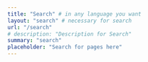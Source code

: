 ```yaml
---
title: "Search" # in any language you want
layout: "search" # necessary for search
url: "/search"
# description: "Description for Search"
summary: "search"
placeholder: "Search for pages here"
---
```

